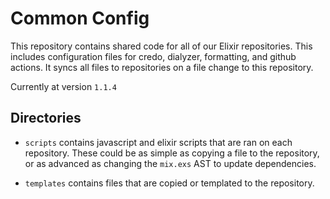 # Common Config

This repository contains shared code for all of our Elixir repositories. This includes configuration files for credo, dialyzer, formatting, and github actions. It syncs all files to repositories on a file change to this repository.

<!-- {x-release-please-start-version} -->

Currently at version `1.1.4`

<!-- {x-release-please-end} -->

## Directories

- `scripts` contains javascript and elixir scripts that are ran on each repository. These could be as simple as copying a file to the repository, or as advanced as changing the `mix.exs` AST to update dependencies.

- `templates` contains files that are copied or templated to the repository.
